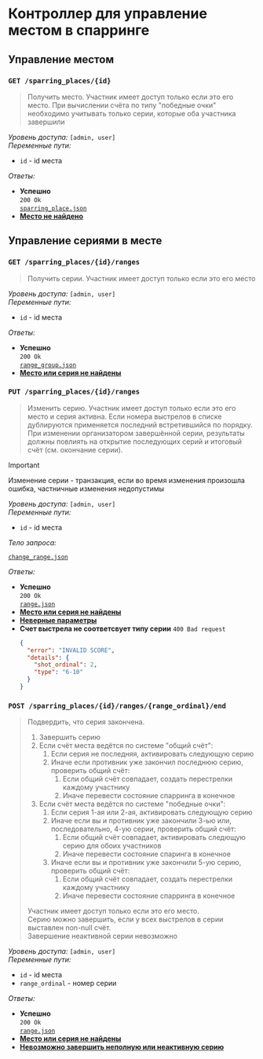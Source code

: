 # Контроллер для управление местом в спарринге

## Управление местом

### `GET /sparring_places/{id}`

> Получить место. Участник имеет доступ только если это его место. При вычислении счёта по типу "победные очки" необходимо учитывать только серии, которые оба участника завершили

_Уровень доступа:_ `[admin, user]`\
_Переменные пути:_

- `id` - id места

_Ответы:_

- **Успешно**\
  `200 Ok`\
  [`sparring_place.json`](../models/sparring_place.md)
- [**Место не найдено**](../policies/user_errors.md/#не-найдено)

## Управление сериями в месте

### `GET /sparring_places/{id}/ranges`

> Получить серии. Участник имеет доступ только если это его место

_Уровень доступа:_ `[admin, user]`\
_Переменные пути:_

- `id` - id места

_Ответы:_

- **Успешно**\
  `200 Ok`\
  [`range_group.json`](../models/range_group.md)
- [**Место или серия не найдены**](../policies/user_errors.md/#не-найдено)

### `PUT /sparring_places/{id}/ranges`

> Изменить серию. Участник имеет доступ только если это его место и серия активна. Если номера выстрелов в списке дублируются применяется последний встретившийся по порядку. При изменении организатором завершённой серии, результаты должны повлиять на открытие последующих серий и итоговый счёт (см. окончание серии).

> [!IMPORTANT]
> Изменение серии - транзакция, если во время изменения произошла ошибка, частничные изменения недопустимы

_Уровень доступа:_ `[admin, user]`\
_Переменные пути:_

- `id` - id места

_Тело запроса:_

[`change_range.json`](../requests/change_range.md)

_Ответы:_

- **Успешно**\
  `200 Ok`\
  [`range.json`](../models/range.md)
- [**Место или серия не найдены**](../policies/user_errors.md/#не-найдено)
- [**Неверные параметры**](../policies/user_errors.md#неверные-параметры)
- **Счет выстрела не соответсвует типу серии**
  `400 Bad request`
  ```json
  {
    "error": "INVALID SCORE",
    "details": {
      "shot_ordinal": 2,
      "type": "6-10"
    }
  }
  ```

### `POST /sparring_places/{id}/ranges/{range_ordinal}/end`

> Подвердить, что серия закончена.
>
> 1. Завершить серию
> 2. Если счёт места ведётся по системе "общий счёт":
>    1. Если серия не последняя, активировать следующую серию
>    2. Иначе если противник уже закончил последнюю серию, проверить общий счёт:
>       1. Если общий счёт совпадает, создать перестрелки каждому участнику
>       2. Иначе перевести состояние спарринга в конечное
> 3. Если счёт места ведётся по системе "победные очки":
>    1. Если серия 1-ая или 2-ая, активировать следующую серию
>    2. Иначе если вы и противник уже закончили 3-ью или, последовательно, 4-ую серии, проверить общий счёт:
>       1. Если общий счёт совпадает, активировать следющую серию для обоих участников
>       2. Иначе перевести состояние спаринга в конечное
>    3. Иначе если вы и противник уже закончили 5-ую серию, проверить общий счёт:
>       1. Если общий счёт совпадает, создать перестрелки каждому участнику
>       2. Иначе перевести состояние спарринга в конечное
>
> Участник имеет доступ только если это его место.\
> Серию можно завершить, если у всех выстрелов в серии выставлен non-null счёт.\
> Завершение неактивной серии невозможно

_Уровень доступа:_ `[admin, user]`\
_Переменные пути:_

- `id` - id места
- `range_ordinal` - номер серии

_Ответы:_

- **Успешно**\
  `200 Ok`\
  [`range.json`](../models/range.md)
- [**Место или серия не найдены**](../policies/user_errors.md/#не-найдено)
- [**Невозможно завершить неполную или неактивную серию**](../policies/user_errors.md#невозможно-выполнить-действие)

